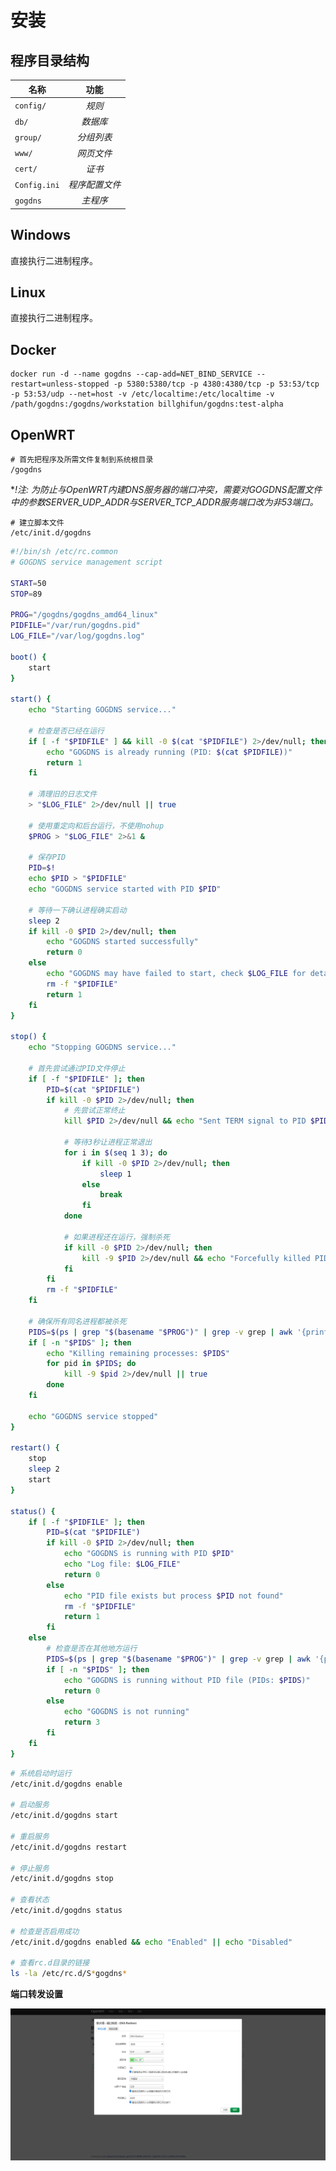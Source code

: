 # 安装

<!-- This page demonstrates some of the built-in markdown extensions provided by VitePress. -->

## 程序目录结构

<!-- gogdns/ *根目录*   
├── config/ *改写配置文件*   
├── db/ *数据库*   
├── group/ *分组改写列表*   
├── www/ *前端*   
├── cert/ *证书文件夹*   
├── Config.ini *程序配置文件*   
└── gogdns *主程序*    -->

| 名称 | 功能 |
|------|:----:|
| `config/` | *规则* |
| `db/` | *数据库* |
| `group/` | *分组列表* |
| `www/` | *网页文件* |
| `cert/` | *证书* |
| `Config.ini` | *程序配置文件* |
| `gogdns` | *主程序* |

## Windows

直接执行二进制程序。

## Linux

直接执行二进制程序。

## Docker

```
docker run -d --name gogdns --cap-add=NET_BIND_SERVICE --restart=unless-stopped -p 5380:5380/tcp -p 4380:4380/tcp -p 53:53/tcp -p 53:53/udp --net=host -v /etc/localtime:/etc/localtime -v /path/gogdns:/gogdns/workstation billghifun/gogdns:test-alpha
```

## OpenWRT

```plaintext
# 首先把程序及所需文件复制到系统根目录
/gogdns
```

**!*注: 为防止与OpenWRT内建DNS服务器的端口冲突，需要对GOGDNS配置文件中的参数SERVER_UDP_ADDR与SERVER_TCP_ADDR服务端口改为非53端口。**

```plaintext
# 建立脚本文件
/etc/init.d/gogdns
```

```bash
#!/bin/sh /etc/rc.common
# GOGDNS service management script

START=50
STOP=89

PROG="/gogdns/gogdns_amd64_linux"
PIDFILE="/var/run/gogdns.pid"
LOG_FILE="/var/log/gogdns.log"

boot() {
    start
}

start() {
    echo "Starting GOGDNS service..."
    
    # 检查是否已经在运行
    if [ -f "$PIDFILE" ] && kill -0 $(cat "$PIDFILE") 2>/dev/null; then
        echo "GOGDNS is already running (PID: $(cat $PIDFILE))"
        return 1
    fi
    
    # 清理旧的日志文件
    > "$LOG_FILE" 2>/dev/null || true
    
    # 使用重定向和后台运行，不使用nohup
    $PROG > "$LOG_FILE" 2>&1 &
    
    # 保存PID
    PID=$!
    echo $PID > "$PIDFILE"
    echo "GOGDNS service started with PID $PID"
    
    # 等待一下确认进程确实启动
    sleep 2
    if kill -0 $PID 2>/dev/null; then
        echo "GOGDNS started successfully"
        return 0
    else
        echo "GOGDNS may have failed to start, check $LOG_FILE for details"
        rm -f "$PIDFILE"
        return 1
    fi
}

stop() {
    echo "Stopping GOGDNS service..."
    
    # 首先尝试通过PID文件停止
    if [ -f "$PIDFILE" ]; then
        PID=$(cat "$PIDFILE")
        if kill -0 $PID 2>/dev/null; then
            # 先尝试正常终止
            kill $PID 2>/dev/null && echo "Sent TERM signal to PID $PID"
            
            # 等待3秒让进程正常退出
            for i in $(seq 1 3); do
                if kill -0 $PID 2>/dev/null; then
                    sleep 1
                else
                    break
                fi
            done
            
            # 如果进程还在运行，强制杀死
            if kill -0 $PID 2>/dev/null; then
                kill -9 $PID 2>/dev/null && echo "Forcefully killed PID $PID"
            fi
        fi
        rm -f "$PIDFILE"
    fi
    
    # 确保所有同名进程都被杀死
    PIDS=$(ps | grep "$(basename "$PROG")" | grep -v grep | awk '{print $1}' 2>/dev/null || true)
    if [ -n "$PIDS" ]; then
        echo "Killing remaining processes: $PIDS"
        for pid in $PIDS; do
            kill -9 $pid 2>/dev/null || true
        done
    fi
    
    echo "GOGDNS service stopped"
}

restart() {
    stop
    sleep 2
    start
}

status() {
    if [ -f "$PIDFILE" ]; then
        PID=$(cat "$PIDFILE")
        if kill -0 $PID 2>/dev/null; then
            echo "GOGDNS is running with PID $PID"
            echo "Log file: $LOG_FILE"
            return 0
        else
            echo "PID file exists but process $PID not found"
            rm -f "$PIDFILE"
            return 1
        fi
    else
        # 检查是否在其他地方运行
        PIDS=$(ps | grep "$(basename "$PROG")" | grep -v grep | awk '{print $1}' 2>/dev/null || true)
        if [ -n "$PIDS" ]; then
            echo "GOGDNS is running without PID file (PIDs: $PIDS)"
            return 0
        else
            echo "GOGDNS is not running"
            return 3
        fi
    fi
}
```

```bash
# 系统启动时运行
/etc/init.d/gogdns enable

# 启动服务
/etc/init.d/gogdns start

# 重启服务
/etc/init.d/gogdns restart

# 停止服务
/etc/init.d/gogdns stop

# 查看状态
/etc/init.d/gogdns status

# 检查是否启用成功
/etc/init.d/gogdns enabled && echo "Enabled" || echo "Disabled"

# 查看rc.d目录的链接
ls -la /etc/rc.d/S*gogdns*

```

**端口转发设置**

![端口转发](./assets/openwrt-port_forwarding.png "端口转发")


<!-- ## More

Check out the documentation for the [full list of markdown extensions](https://vitepress.dev/guide/markdown). -->

